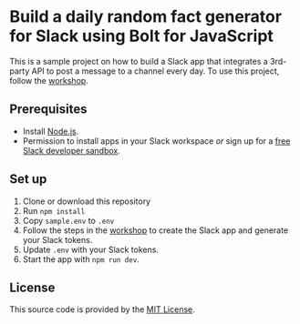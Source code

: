 # Build a daily random fact generator for Slack using Bolt for JavaScript

This is a sample project on how to build a Slack app that integrates a 3rd-party API to post a message to a channel every day. To use this project, follow the [workshop](https://slack.dev/workshop/build-random-fact-generator-boltjs/).

## Prerequisites

* Install [Node.js](https://nodejs.org).
* Permission to install apps in your Slack workspace *or* sign up for a [free Slack developer sandbox](https://api.slack.com/developer-program).

## Set up

1. Clone or download this repository
1. Run `npm install`
1. Copy `sample.env` to `.env`
1. Follow the steps in the [workshop](https://slack.dev/workshop/build-random-fact-generator-boltjs/) to create the Slack app and generate your Slack tokens.
1. Update `.env` with your Slack tokens.
1. Start the app with `npm run dev`.

## License

This source code is provided by the [MIT License](./LICENSE).

